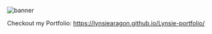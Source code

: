 ![banner](https://user-images.githubusercontent.com/105447582/233246548-f54e1764-7ade-46b8-b552-bce2025b40f4.png)

Checkout my Portfolio: https://lynsiearagon.github.io/Lynsie-portfolio/

<!--
**Lynsiearagon/Lynsiearagon** is a ✨ _special_ ✨ repository because its `README.md` (this file) appears on your GitHub profile.

Here are some ideas to get you started:

- 🔭 I’m currently working on ...
- 🌱 I’m currently learning ...
- 👯 I’m looking to collaborate on ...
- 🤔 I’m looking for help with ...
- 💬 Ask me about ...
- 📫 How to reach me: ...
- 😄 Pronouns: ...
- ⚡ Fun fact: ...
-->
